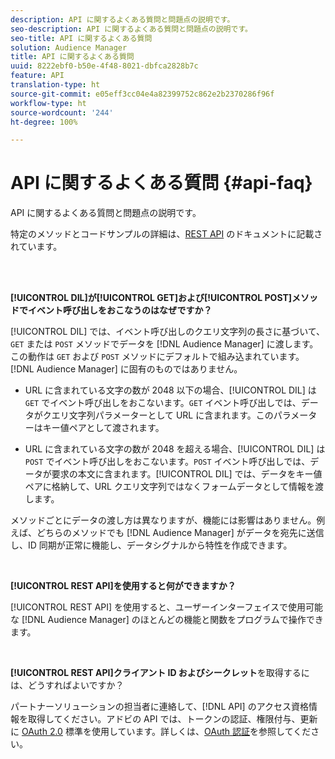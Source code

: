 ```yaml
---
description: API に関するよくある質問と問題点の説明です。
seo-description: API に関するよくある質問と問題点の説明です。
seo-title: API に関するよくある質問
solution: Audience Manager
title: API に関するよくある質問
uuid: 8222ebf0-b50e-4f48-8021-dbfca2828b7c
feature: API
translation-type: ht
source-git-commit: e05eff3cc04e4a82399752c862e2b2370286f96f
workflow-type: ht
source-wordcount: '244'
ht-degree: 100%

---
```



# API に関するよくある質問 {#api-faq}

API に関するよくある質問と問題点の説明です。

<!-- 

faq_api.xml

 -->

特定のメソッドとコードサンプルの詳細は、[REST API](../api/rest-api-main/rest-api-main.md) のドキュメントに記載されています。

<br> 

**[!UICONTROL DIL]が[!UICONTROL GET]および[!UICONTROL POST]メソッドでイベント呼び出しをおこなうのはなぜですか？**

[!UICONTROL DIL] では、イベント呼び出しのクエリ文字列の長さに基づいて、`GET` または `POST` メソッドでデータを [!DNL Audience Manager] に渡します。この動作は `GET` および `POST` メソッドにデフォルトで組み込まれています。[!DNL Audience Manager] に固有のものではありません。

* URL に含まれている文字の数が 2048 以下の場合、[!UICONTROL DIL] は `GET` でイベント呼び出しをおこないます。`GET` イベント呼び出しでは、データがクエリ文字列パラメーターとして URL に含まれます。このパラメーターはキー値ペアとして渡されます。

* URL に含まれている文字の数が 2048 を超える場合、[!UICONTROL DIL] は `POST` でイベント呼び出しをおこないます。`POST` イベント呼び出しでは、データが要求の本文に含まれます。[!UICONTROL DIL] では、データをキー値ペアに格納して、URL クエリ文字列ではなくフォームデータとして情報を渡します。

メソッドごとにデータの渡し方は異なりますが、機能には影響はありません。例えば、どちらのメソッドでも [!DNL Audience Manager] がデータを宛先に送信し、ID 同期が正常に機能し、データシグナルから特性を作成できます。

<br>

**[!UICONTROL REST API]を使用すると何ができますか？**

[!UICONTROL REST API] を使用すると、ユーザーインターフェイスで使用可能な [!DNL Audience Manager] のほとんどの機能と関数をプログラムで操作できます。

<br>

**[!UICONTROL REST API]クライアント ID およびシークレット**&#x200B;を取得するには、どうすればよいですか？

パートナーソリューションの担当者に連絡して、[!DNL API] のアクセス資格情報を取得してください。アドビの API では、トークンの認証、権限付与、更新に [OAuth 2.0](https://oauth.net/2/) 標準を使用しています。詳しくは、[OAuth 認証](../api/rest-api-main/aam-api-getting-started.md#oauth)を参照してください。
